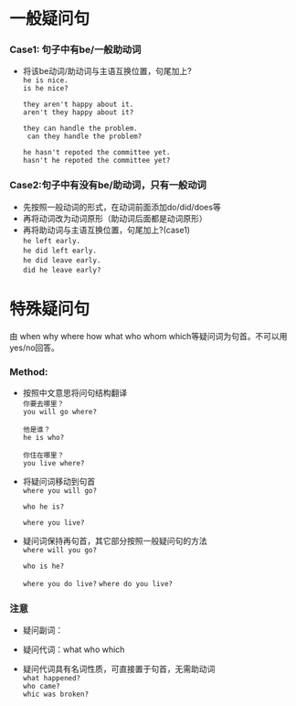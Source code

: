# 一般疑问句

### Case1: 句子中有be/一般助动词
* 将该be动词/助动词与主语互换位置，句尾加上?   
    `he is nice.`  
    `is he nice?`  
    
    `they aren't happy about it.`  
    `aren't they happy about it?`
    
    `they can handle the problem.`  
    ` can they handle the problem?`  
    
    `he hasn't repoted the committee yet.`  
     `hasn't he repoted the committee yet?`

### Case2:句子中有没有be/助动词，只有一般动词
* 先按照一般动词的形式，在动词前面添加do/did/does等
* 再将动词改为动词原形（助动词后面都是动词原形）
* 再将助动词与主语互换位置，句尾加上?(case1)  
    `he left early.`   
    `he did left early.`  
    `he did leave early.`  
    `did he leave early?`  
 
# 特殊疑问句
由 when why where how what who whom which等疑问词为句首。不可以用yes/no回答。
### Method:  

* 按照中文意思将问句结构翻译  
    `你要去哪里？`   
    `you will go where?`  
    
    `他是谁？`  
    `he is who?`  
    
    `你住在哪里？`  
    `you live where?`
    
* 将疑问词移动到句首  
    `where you will go?`  
    
    `who he is?`  
    
    `where you live?`
* 疑问词保持再句首，其它部分按照一般疑问句的方法  
    `where will you go?`    
    
    `who is he?`  
    
    `where you do live?`
    `where do you live?`
    
### 注意
* 疑问副词：
* 疑问代词：what who which  

* 疑问代词具有名词性质，可直接置于句首，无需助动词  
    `what happened?`  
    `who came?`  
    `whic was broken?`
    
    
      